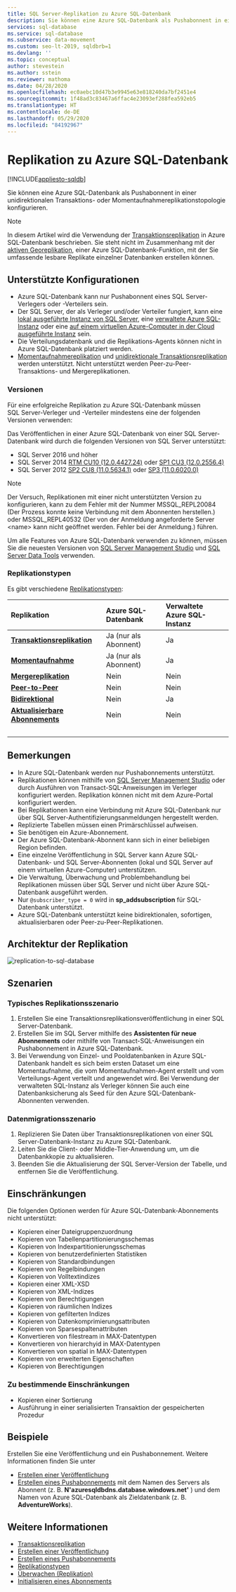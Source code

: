 ```yaml
---
title: SQL Server-Replikation zu Azure SQL-Datenbank
description: Sie können eine Azure SQL-Datenbank als Pushabonnent in einer unidirektionalen Transaktions- oder Momentaufnahmereplikationstopologie konfigurieren.
services: sql-database
ms.service: sql-database
ms.subservice: data-movement
ms.custom: seo-lt-2019, sqldbrb=1
ms.devlang: ''
ms.topic: conceptual
author: stevestein
ms.author: sstein
ms.reviewer: mathoma
ms.date: 04/28/2020
ms.openlocfilehash: ec0aebc10d47b3e9945e63e818240da7bf2451e4
ms.sourcegitcommit: 1f48ad3c83467a6ffac4e23093ef288fea592eb5
ms.translationtype: HT
ms.contentlocale: de-DE
ms.lasthandoff: 05/29/2020
ms.locfileid: "84192967"
---
```

# <a name="replication-to-azure-sql-database"></a>Replikation zu Azure SQL-Datenbank
[!INCLUDE[appliesto-sqldb](../includes/appliesto-sqldb.md)]

Sie können eine Azure SQL-Datenbank als Pushabonnent in einer unidirektionalen Transaktions- oder Momentaufnahmereplikationstopologie konfigurieren.

> [!NOTE]
> In diesem Artikel wird die Verwendung der [Transaktionsreplikation](https://docs.microsoft.com/sql/relational-databases/replication/transactional/transactional-replication) in Azure SQL-Datenbank beschrieben. Sie steht nicht im Zusammenhang mit der [aktiven Georeplikation](https://docs.microsoft.com/azure/sql-database/sql-database-active-geo-replication), einer Azure SQL-Datenbank-Funktion, mit der Sie umfassende lesbare Replikate einzelner Datenbanken erstellen können.

## <a name="supported-configurations"></a>Unterstützte Konfigurationen
  
- Azure SQL-Datenbank kann nur Pushabonnent eines SQL Server-Verlegers oder -Verteilers sein.  
- Der SQL Server, der als Verleger und/oder Verteiler fungiert, kann eine [lokal ausgeführte Instanz von SQL Server](https://www.microsoft.com/sql-server/sql-server-downloads), eine [verwaltete Azure SQL-Instanz](../managed-instance/instance-create-quickstart.md) oder eine [auf einem virtuellen Azure-Computer in der Cloud ausgeführte Instanz](../virtual-machines/windows/sql-vm-create-portal-quickstart.md) sein. 
- Die Verteilungsdatenbank und die Replikations-Agents können nicht in Azure SQL-Datenbank platziert werden.  
- [Momentaufnahmereplikation](/sql/relational-databases/replication/snapshot-replication) und [unidirektionale Transaktionsreplikation](/sql/relational-databases/replication/transactional/transactional-replication) werden unterstützt. Nicht unterstützt werden Peer-zu-Peer-Transaktions- und Mergereplikationen.

### <a name="versions"></a>Versionen  

Für eine erfolgreiche Replikation zu Azure SQL-Datenbank müssen SQL Server-Verleger und -Verteiler mindestens eine der folgenden Versionen verwenden: 

Das Veröffentlichen in einer Azure SQL-Datenbank von einer SQL Server-Datenbank wird durch die folgenden Versionen von SQL Server unterstützt:

- SQL Server 2016 und höher
- SQL Server 2014 [RTM CU10 (12.0.4427.24)](https://support.microsoft.com/help/3094220/cumulative-update-10-for-sql-server-2014) oder [SP1 CU3 (12.0.2556.4)](https://support.microsoft.com/help/3094221/cumulative-update-3-for-sql-server-2014-service-pack-1)
- SQL Server 2012 [SP2 CU8 (11.0.5634.1)](https://support.microsoft.com/help/3082561/cumulative-update-8-for-sql-server-2012-sp2) oder [SP3 (11.0.6020.0)](https://www.microsoft.com/download/details.aspx?id=49996)

> [!NOTE]
> Der Versuch, Replikationen mit einer nicht unterstützten Version zu konfigurieren, kann zu dem Fehler mit der Nummer MSSQL_REPL20084 (Der Prozess konnte keine Verbindung mit dem Abonnenten herstellen.) oder MSSQL_REPL40532 (Der von der Anmeldung angeforderte Server \<name> kann nicht geöffnet werden. Fehler bei der Anmeldung.) führen.  

Um alle Features von Azure SQL-Datenbank verwenden zu können, müssen Sie die neuesten Versionen von [SQL Server Management Studio](/sql/ssms/download-sql-server-management-studio-ssms) und [SQL Server Data Tools](/sql/ssdt/download-sql-server-data-tools-ssdt) verwenden.  

### <a name="types-of-replication"></a>Replikationstypen

Es gibt verschiedene [Replikationstypen](https://docs.microsoft.com/sql/relational-databases/replication/types-of-replication):

| Replikation | Azure SQL-Datenbank | Verwaltete Azure SQL-Instanz |
| :----| :------------- | :--------------- |
| [**Transaktionsreplikation**](https://docs.microsoft.com/sql/relational-databases/replication/transactional/transactional-replication) | Ja (nur als Abonnent) | Ja | 
| [**Momentaufnahme**](https://docs.microsoft.com/sql/relational-databases/replication/snapshot-replication) | Ja (nur als Abonnent) | Ja|
| [**Mergereplikation**](https://docs.microsoft.com/sql/relational-databases/replication/merge/merge-replication) | Nein | Nein|
| [**Peer-to-Peer**](https://docs.microsoft.com/sql/relational-databases/replication/transactional/peer-to-peer-transactional-replication) | Nein | Nein|
| [**Bidirektional**](https://docs.microsoft.com/sql/relational-databases/replication/transactional/bidirectional-transactional-replication) | Nein | Ja|
| [**Aktualisierbare Abonnements**](https://docs.microsoft.com/sql/relational-databases/replication/transactional/updatable-subscriptions-for-transactional-replication) | Nein | Nein|
| &nbsp; | &nbsp; | &nbsp; |

  
## <a name="remarks"></a>Bemerkungen

- In Azure SQL-Datenbank werden nur Pushabonnements unterstützt.  
- Replikationen können mithilfe von [SQL Server Management Studio](/sql/ssms/download-sql-server-management-studio-ssms) oder durch Ausführen von Transact-SQL-Anweisungen im Verleger konfiguriert werden. Replikation können nicht mit dem Azure-Portal konfiguriert werden.  
- Bei Replikationen kann eine Verbindung mit Azure SQL-Datenbank nur über SQL Server-Authentifizierungsanmeldungen hergestellt werden.
- Replizierte Tabellen müssen einen Primärschlüssel aufweisen.  
- Sie benötigen ein Azure-Abonnement.  
- Der Azure SQL-Datenbank-Abonnent kann sich in einer beliebigen Region befinden.  
- Eine einzelne Veröffentlichung in SQL Server kann Azure SQL-Datenbank- und SQL Server-Abonnenten (lokal und SQL Server auf einem virtuellen Azure-Computer) unterstützen.  
- Die Verwaltung, Überwachung und Problembehandlung bei Replikationen müssen über SQL Server und nicht über Azure SQL-Datenbank ausgeführt werden.  
- Nur `@subscriber_type = 0` wird in **sp_addsubscription** für SQL-Datenbank unterstützt.  
- Azure SQL-Datenbank unterstützt keine bidirektionalen, sofortigen, aktualisierbaren oder Peer-zu-Peer-Replikationen.

## <a name="replication-architecture"></a>Architektur der Replikation  

![replication-to-sql-database](./media/replication-to-sql-database/replication-to-sql-database.png)  

## <a name="scenarios"></a>Szenarien  

### <a name="typical-replication-scenario"></a>Typisches Replikationsszenario  

1. Erstellen Sie eine Transaktionsreplikationsveröffentlichung in einer SQL Server-Datenbank.  
2. Erstellen Sie im SQL Server mithilfe des **Assistenten für neue Abonnements** oder mithilfe von Transact-SQL-Anweisungen ein Pushabonnement in Azure SQL-Datenbank.  
3. Bei Verwendung von Einzel- und Pooldatenbanken in Azure SQL-Datenbank handelt es sich beim ersten Dataset um eine Momentaufnahme, die vom Momentaufnahmen-Agent erstellt und vom Verteilungs-Agent verteilt und angewendet wird. Bei Verwendung der verwalteten SQL-Instanz als Verleger können Sie auch eine Datenbanksicherung als Seed für den Azure SQL-Datenbank-Abonnenten verwenden.

### <a name="data-migration-scenario"></a>Datenmigrationsszenario  

1. Replizieren Sie Daten über Transaktionsreplikationen von einer SQL Server-Datenbank-Instanz zu Azure SQL-Datenbank.  
2. Leiten Sie die Client- oder Middle-Tier-Anwendung um, um die Datenbankkopie zu aktualisieren.  
3. Beenden Sie die Aktualisierung der SQL Server-Version der Tabelle, und entfernen Sie die Veröffentlichung.  

## <a name="limitations"></a>Einschränkungen

Die folgenden Optionen werden für Azure SQL-Datenbank-Abonnements nicht unterstützt:

- Kopieren einer Dateigruppenzuordnung  
- Kopieren von Tabellenpartitionierungsschemas  
- Kopieren von Indexpartitionierungsschemas  
- Kopieren von benutzerdefinierten Statistiken  
- Kopieren von Standardbindungen  
- Kopieren von Regelbindungen  
- Kopieren von Volltextindizes  
- Kopieren einer XML-XSD  
- Kopieren von XML-Indizes  
- Kopieren von Berechtigungen  
- Kopieren von räumlichen Indizes  
- Kopieren von gefilterten Indizes  
- Kopieren von Datenkomprimierungsattributen  
- Kopieren von Sparsespaltenattributen  
- Konvertieren von filestream in MAX-Datentypen  
- Konvertieren von hierarchyid in MAX-Datentypen  
- Konvertieren von spatial in MAX-Datentypen  
- Kopieren von erweiterten Eigenschaften  
- Kopieren von Berechtigungen  

### <a name="limitations-to-be-determined"></a>Zu bestimmende Einschränkungen

- Kopieren einer Sortierung  
- Ausführung in einer serialisierten Transaktion der gespeicherten Prozedur  

## <a name="examples"></a>Beispiele

Erstellen Sie eine Veröffentlichung und ein Pushabonnement. Weitere Informationen finden Sie unter
  
- [Erstellen einer Veröffentlichung](https://docs.microsoft.com/sql/relational-databases/replication/publish/create-a-publication)
- [Erstellen eines Pushabonnements](https://docs.microsoft.com/sql/relational-databases/replication/create-a-push-subscription/) mit dem Namen des Servers als Abonnent (z. B. **N'azuresqldbdns.database.windows.net'** ) und dem Namen von Azure SQL-Datenbank als Zieldatenbank (z. B. **AdventureWorks**).  

## <a name="see-also"></a>Weitere Informationen  

- [Transaktionsreplikation](../managed-instance/replication-transactional-overview.md)
- [Erstellen einer Veröffentlichung](https://docs.microsoft.com/sql/relational-databases/replication/publish/create-a-publication)
- [Erstellen eines Pushabonnements](https://docs.microsoft.com/sql/relational-databases/replication/create-a-push-subscription/)
- [Replikationstypen](https://docs.microsoft.com/sql/relational-databases/replication/types-of-replication)
- [Überwachen (Replikation)](https://docs.microsoft.com/sql/relational-databases/replication/monitor/monitoring-replication)
- [Initialisieren eines Abonnements](https://docs.microsoft.com/sql/relational-databases/replication/initialize-a-subscription)  
